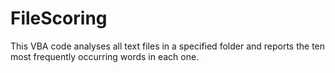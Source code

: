 # FileScoring

This VBA code analyses all text files in a specified folder and reports the ten most frequently occurring words in each one.
